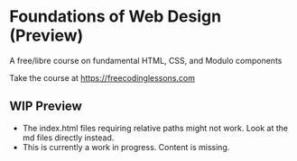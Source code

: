 # Foundations of Web Design (Preview)

A free/libre course on fundamental HTML, CSS, and Modulo components

Take the course at <https://freecodinglessons.com>

## WIP Preview

- The index.html files requiring relative paths might not work. Look at the md
  files directly instead.
- This is currently a work in progress. Content is missing.

